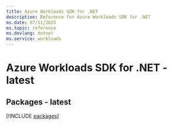```yaml
---
title: Azure Workloads SDK for .NET
description: Reference for Azure Workloads SDK for .NET
ms.date: 07/11/2025
ms.topic: reference
ms.devlang: dotnet
ms.service: workloads
---
```

# Azure Workloads SDK for .NET - latest
## Packages - latest
[!INCLUDE [packages](workloads-index.md)]